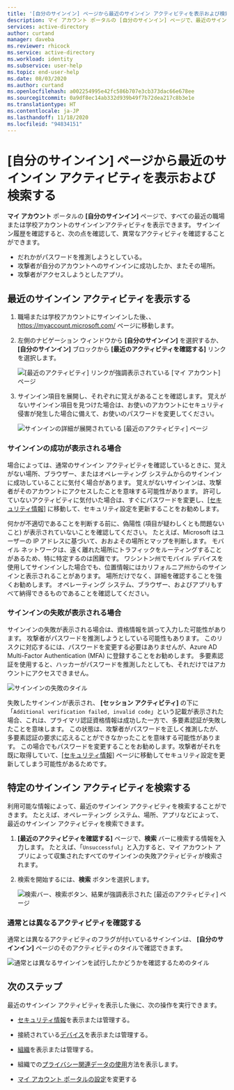 ```yaml
---
title: '[自分のサインイン] ページから最近のサインイン アクティビティを表示および検索する - Azure Active Directory | Microsoft Docs'
description: マイ アカウント ポータルの [自分のサインイン] ページで、最近のサインインアクティビティを表示および検索する方法について詳しく説明します。
services: active-directory
author: curtand
manager: daveba
ms.reviewer: rhicock
ms.service: active-directory
ms.workload: identity
ms.subservice: user-help
ms.topic: end-user-help
ms.date: 08/03/2020
ms.author: curtand
ms.openlocfilehash: a002254995e42fc586b707e3cb373dac66e678ee
ms.sourcegitcommit: 0a9df8ec14ab332d939b49f7b72dea217c8b3e1e
ms.translationtype: HT
ms.contentlocale: ja-JP
ms.lasthandoff: 11/18/2020
ms.locfileid: "94834151"
---
```

# <a name="view-and-search-your-recent-sign-in-activity-from-the-my-sign-ins-page"></a>[自分のサインイン] ページから最近のサインイン アクティビティを表示および検索する

**マイ アカウント** ポータルの **[自分のサインイン]** ページで、すべての最近の職場または学校アカウントのサインインアクティビティを表示できます。 サインイン履歴を確認すると、次の点を確認して、異常なアクティビティを確認することができます。

- だれかがパスワードを推測しようとしている。
- 攻撃者が自分のアカウントへのサインインに成功したか、またその場所。
- 攻撃者がアクセスしようとしたアプリ。

## <a name="view-your-recent-sign-in-activity"></a>最近のサインイン アクティビティを表示する

1. 職場または学校アカウントにサインインした後、、 https://myaccount.microsoft.com/ ページに移動します。

2. 左側のナビゲーション ウィンドウから **[自分のサインイン]** を選択するか、 **[自分のサインイン]** ブロックから **[最近のアクティビティを確認する]** リンクを選択します。

    ![[最近のアクティビティ] リンクが強調表示されている [マイ アカウント] ページ](media/my-account-portal/my-account-portal-sign-ins.png)

3. サインイン項目を展開し、それぞれに覚えがあることを確認します。 覚えがないサインイン項目を見つけた場合は、お使いのアカウントにセキュリティ侵害が発生した場合に備えて、お使いのパスワードを変更してください。

    ![サインインの詳細が展開されている [最近のアクティビティ] ページ](media/my-account-portal-sign-ins-page/recent-activity.png)

### <a name="if-you-see-a-successful-sign-in"></a>サインインの成功が表示される場合

場合によっては、通常のサインイン アクティビティを確認しているときに、覚えがない場所、ブラウザー、またはオペレーティング システムからのサインインに成功していることに気付く場合があります。 覚えがないサインインは、攻撃者がそのアカウントにアクセスしたことを意味する可能性があります。 許可していないアクティビティに気付いた場合は、すぐにパスワードを変更し、[[セキュリティ情報]](https://mysignins.microsoft.com/security-info) に移動して、セキュリティ設定を更新することをお勧めします。

何かが不適切であることを判断する前に、偽陽性 (項目が疑わしくとも問題ないこと) が表示されていないことを確認してください。 たとえば、Microsoft はユーザーの IP アドレスに基づいて、おおよその場所とマップを判断します。 モバイル ネットワークは、遠く離れた場所にトラフィックをルーティングすることがあるため、特に特定するのは困難です。 ワシントン州でモバイル デバイスを使用してサインインした場合でも、位置情報にはカリフォルニア州からのサインインと表示されることがあります。 場所だけでなく、詳細を確認することを強くお勧めします。 オペレーティング システム、ブラウザー、およびアプリもすべて納得できるものであることを確認してください。

### <a name="if-you-see-an-unsuccessful-sign-in"></a>サインインの失敗が表示される場合

サインインの失敗が表示される場合は、資格情報を誤って入力した可能性があります。 攻撃者がパスワードを推測しようとしている可能性もあります。 このリスクに対応するには、パスワードを変更する必要はありませんが、Azure AD Multi-Factor Authentication (MFA) に登録することをお勧めします。 多要素認証を使用すると、ハッカーがパスワードを推測したとしても、それだけではアカウントにアクセスできません。

![サインインの失敗のタイル](media/my-account-portal-sign-ins-page/unsuccessful.png)

失敗したサインインが表示され、 **[セッション アクティビティ]** の下に「`Additional verification failed, invalid code`」という記載が表示された場合、これは、プライマリ認証資格情報は成功した一方で、多要素認証が失敗したことを意味します。 この状態は、攻撃者がパスワードを正しく推測したが、多要素認証の要求に応えることができなかったことを意味する可能性があります。 この場合でもパスワードを変更することをお勧めします。攻撃者がそれを既に取得していて、[[セキュリティ情報]](https://mysignins.microsoft.com/security-info) ページに移動してセキュリティ設定を更新してしまう可能性があるためです。

## <a name="search-for-specific-sign-in-activity"></a>特定のサインイン アクティビティを検索する

利用可能な情報によって、最近のサインイン アクティビティを検索することができます。 たとえば、オペレーティング システム、場所、アプリなどによって、最近のサインイン アクティビティを検索できます。

1. **[最近のアクティビティを確認する]** ページで、**検索** バーに検索する情報を入力します。 たとえば、「`Unsuccessful`」と入力すると、マイ アカウント アプリによって収集されたすべてのサインインの失敗アクティビティが検索されます。

2. 検索を開始するには、**検索** ボタンを選択します。

    ![検索バー、検索ボタン、結果が強調表示された [最近のアクティビティ] ページ](media/my-account-portal-sign-ins-page/sign-in-search.png)

### <a name="confirm-unusual-activity"></a>通常とは異なるアクティビティを確認する

通常とは異なるアクティビティのフラグが付いているサインインは、 **[自分のサインイン]** ページのそのアクティビティのタイルで確認できます。

![通常とは異なるサインインを試行したかどうかを確認するためのタイル](media/my-account-portal-sign-ins-page/this-wasnt-me.png)

## <a name="next-steps"></a>次のステップ

最近のサインイン アクティビティを表示した後に、次の操作を実行できます。

- [セキュリティ情報](./security-info-setup-signin.md)を表示または管理する。

- 接続されている[デバイス](my-account-portal-devices-page.md)を表示または管理する。

- [組織](my-account-portal-organizations-page.md)を表示または管理する。

- 組織での[プライバシー関連データの使用](my-account-portal-privacy-page.md)方法を表示します。

- [マイ アカウント ポータルの設定](my-account-portal-settings.md)を変更する